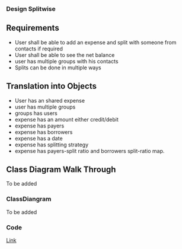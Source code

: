 ### Design Splitwise

## Requirements
- User shall be able to add an expense and split with someone from contacts if required
- User shall be able to see the net balance
- user has multiple groups with his contacts
- Splits can be done in multiple ways

## Translation into Objects
- User has an shared expense
- user has multiple groups
- groups has users
- expense has an amount either credit/debit
- expense has payers
- expense has borrowers
- expense has a date
- expense has splitting strategy
- expense has payers-split ratio and borrowers split-ratio map.

## Class Diagram Walk Through
To be added


### ClassDiangram
To be added

### Code 
[Link](https://github.com/mkumar9009/BoilerPlates/tree/main/Splitwise)